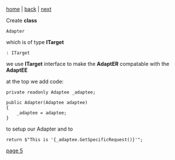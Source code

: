 [home](./page01.md) | [back](./page03.md) | [next](./page03.md)

Create **class**
```
Adapter
```
which is of type **ITarget**
```
: ITarget
```
we use **ITarget** interface to make the **AdaptER** compatable with the **AdaptEE** 

at the top we add code:
```
private readonly Adaptee _adaptee;

public Adapter(Adaptee adaptee)
{
    _adaptee = adaptee;
}
```
to setup our Adapter and to
```
return $"This is '{_adaptee.GetSpecificRequest()}'";
```





[page 5](./page05.md)

